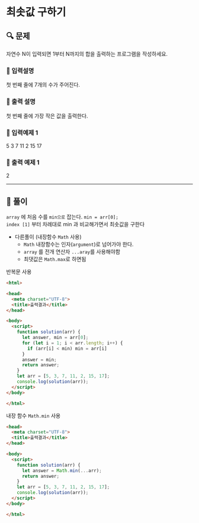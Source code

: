 # 최솟값 구하기

##  🔍 문제 
자연수 N이 입력되면 1부터 N까지의 합을 출력하는 프로그램을 작성하세요.

### 🔹 입력설명
첫 번째 줄에 7개의 수가 주어진다.

### 🔹 출력 설명
첫 번째 줄에 가장 작은 값을 출력한다.

### 🔹 입력예제 1
5 3 7 11 2 15 17

### 🔹 출력 예제 1
2

----

##  📌 풀이
`array` 에 처음 수를 `min으로` 잡는다. `min = arr[0];`  
`index [1]` 부터 차례대로 min 과 비교해가면서 최솟값을 구한다
- 다른풀이 (내장함수 `Math` 사용)
  - `Math` 내장함수는 인자(`argument`)로 넘어가야 한다.
  - `array` 를 전개 연산자 `...aray`를 사용해야함
  - 최댓값은 `Math.max`로 하면됨

반복문 사용
```html
<html>

<head>
  <meta charset="UTF-8">
  <title>출력결과</title>
</head>

<body>
  <script>
    function solution(arr) {
      let answer, min = arr[0];
      for (let i = 1; i < arr.length; i++) {
        if (arr[i] < min) min = arr[i]
      }
      answer = min;
      return answer;
    }
    let arr = [5, 3, 7, 11, 2, 15, 17];
    console.log(solution(arr));
  </script>
</body>

</html>
```
내장 함수 `Math.min` 사용
```html
<head>
  <meta charset="UTF-8">
  <title>출력결과</title>
</head>

<body>
  <script>
    function solution(arr) {
      let answer = Math.min(...arr);
      return answer;
    }
    let arr = [5, 3, 7, 11, 2, 15, 17];
    console.log(solution(arr));
  </script>
</body>

</html>
```